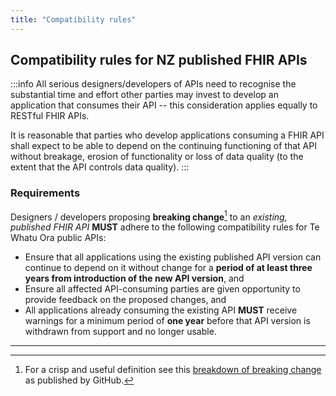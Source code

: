 ```yaml
---
title: "Compatibility rules"
---
```


## Compatibility rules for NZ published FHIR APIs



:::info
All serious designers/developers of APIs need to recognise the substantial time and effort other parties may invest to develop an application that consumes their API -- this consideration applies equally to RESTful FHIR APIs.

It is reasonable that parties who develop applications consuming a FHIR API shall expect to be able to depend on the continuing functioning of that API without breakage, erosion of functionality or loss of data quality (to the extent that the API controls data quality).
:::

### Requirements

Designers / developers proposing **breaking change**[^1] to an *existing, published FHIR API* **MUST** adhere to the following compatibility rules for Te Whatu Ora public APIs:

- Ensure that all applications using the existing published API version can continue to depend on it without change for a **period of at least three years from introduction of the new API version**, and  
- Ensure all affected API-consuming parties are given opportunity to provide feedback on the proposed changes, and  
- All applications already consuming the existing API **MUST** receive warnings for a minimum period of **one year** before that API version is withdrawn from support and no longer usable.  

---

[^1]: For a crisp and useful definition see this [breakdown of breaking change](https://docs.github.com/en/rest/overview/breaking-changes?apiVersion=2022-11-28#about-breaking-changes-in-the-rest-api) as published by GitHub.
